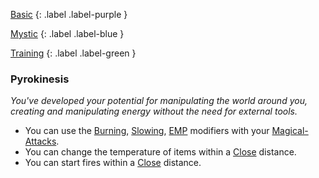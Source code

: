 
[Basic](Game/Advancement-List?Basic=true)
{: .label .label-purple }

[Mystic](Game/Mystic)
{: .label .label-blue }

[Training](Game/Advancement-List?Training=true)
{: .label .label-green }
### Pyrokinesis
*You've developed your potential for manipulating the world around you, creating and manipulating energy without the need for external tools.*
* You can use the [Burning](Game/Core/Magical-Attacks#Burning), [Slowing](Game/Core/Magical-Attacks#Slowing), [EMP](Game/Core/Magical-Attacks#EMP) modifiers with your [Magical-Attacks](Game/Core/Magical-Attacks).
* You can change the temperature of items within a [Close](Game/Core/Movement#Close) distance.
* You can start fires within a [Close](Game/Core/Movement#Close) distance.
